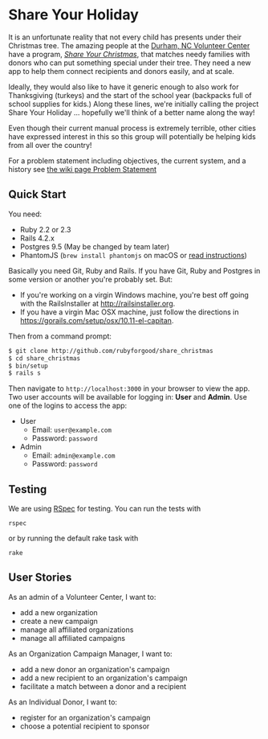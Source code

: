 # Share Your Holiday

It is an unfortunate reality that not every child has presents under their Christmas tree.
The amazing people at the [Durham, NC Volunteer Center](http://www.thevolunteercenter.org) have a program, [_Share Your Christmas_](http://www.thevolunteercenter.org/tp42/page.asp?ID=166190),
that matches needy families with donors who can put something special under their tree.
They need a new app to help them connect recipients and donors easily, and at scale.

Ideally, they would also like to have it generic enough to also work for Thanksgiving (turkeys)
and the start of the school year (backpacks full of school supplies for kids.)   Along these lines,
we're initially calling the project Share Your Holiday ... hopefully we'll think of a better name
along the way!

Even though their current manual process is extremely terrible, other cities have expressed interest
in this so this group will potentially be helping kids from all over the country!

For a problem statement including objectives, the current system, and a history see
[the wiki page Problem Statement](https://github.com/rubyforgood/share_christmas/wiki/Problem-Statement)

## Quick Start

You need:

- Ruby 2.2 or 2.3
- Rails 4.2.x
- Postgres 9.5 (May be changed by team later)
- PhantomJS (`brew install phantomjs` on macOS or [read instructions](https://github.com/teampoltergeist/poltergeist#installing-phantomjs))

Basically you need Git, Ruby and Rails.  If you have Git, Ruby and Postgres in some version
or another you're probably set.    But:

* If you're working on a virgin Windows machine,
you're best off going with the RailsInstaller at http://railsinstaller.org.
* If you have a virgin Mac OSX machine, just follow the directions in
https://gorails.com/setup/osx/10.11-el-capitan.


 Then from a command prompt:

```bash
$ git clone http://github.com/rubyforgood/share_christmas
$ cd share_christmas
$ bin/setup
$ rails s
```

Then navigate to `http://localhost:3000` in your browser to view the app. Two user accounts will be available for logging in: **User** and **Admin**. Use one of the logins to access the app:
 * User
   * Email: `user@example.com`
   * Password: `password`
 * Admin
   * Email: `admin@example.com`
   * Password: `password`

## Testing

We are using [RSpec](https://github.com/rspec/rspec-rails) for testing. You can
run the tests with

```
rspec
```
or by running the default rake task with

```
rake
```

## User Stories

As an admin of a Volunteer Center, I want to:
  - add a new organization
  - create a new campaign
  - manage all affiliated organizations
  - manage all affiliated campaigns

As an Organization Campaign Manager, I want to:
  - add a new donor an organization's campaign
  - add a new recipient to an organization's campaign
  - facilitate a match between a donor and a recipient

As an Individual Donor, I want to:
  - register for an organization's campaign
  - choose a potential recipient to sponsor

